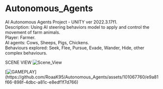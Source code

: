 # Autonomous_Agents  
AI Autonomous Agents Project - UNITY ver 2022.3.17f1.  
Description: Using AI steering behaviors model to apply and control the movement of farm animals.  
Player: Farmer.  
AI agents: Cows, Sheeps, Pigs, Chickens.  
Behaviours explored: Seek, Flee, Pursue, Evade, Wander, Hide, other complex behaviours.  

SCENE VIEW  ![Scene_View](https://github.com/RoaaK95/Autonomous_Agents/assets/101067760/a2cda885-fb57-4897-b2bc-2ab74b1f13b2)
  
[![GAMEPLAY]([https://i.stack.imgur.com/Vp2cE.png](https://github.com/RoaaK95/Autonomous_Agents/assets/101067760/1eec6a60-3c58-43eb-84a3-d0cb464ba2ff))](https://github.com/RoaaK95/Autonomous_Agents/assets/101067760/e9a81f66-898f-4dbc-a81c-e8edf1f7d766) 
